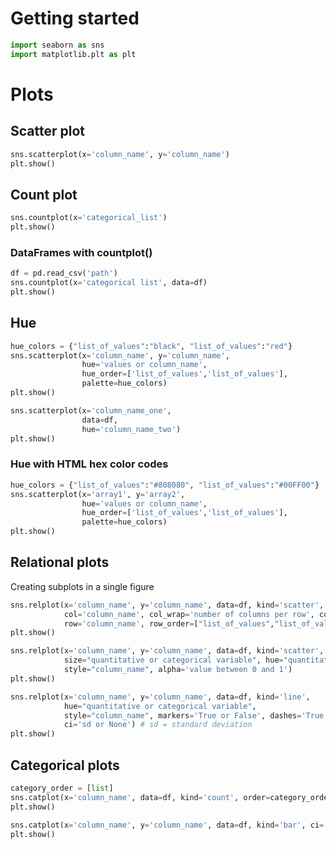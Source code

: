 # Getting started
```python
import seaborn as sns
import matplotlib.plt as plt
```
# Plots
## Scatter plot
```python
sns.scatterplot(x='column_name', y='column_name')
plt.show()
```

## Count plot
```python
sns.countplot(x='categorical_list')
plt.show()
```

### DataFrames with countplot()
```python
df = pd.read_csv('path')
sns.countplot(x='categorical list', data=df)
plt.show()
```
## Hue
```python
hue_colors = {"list_of_values":"black", "list_of_values":"red"}
sns.scatterplot(x='column_name', y='column_name',
                hue='values or column_name',
                hue_order=['list_of_values','list_of_values'],
                palette=hue_colors)
plt.show()
```

```python
sns.scatterplot(x='column_name_one',
                data=df,
                hue='column_name_two')
plt.show()
```

### Hue with HTML hex color codes
```python
hue_colors = {"list_of_values":"#808080", "list_of_values":"#00FF00"}
sns.scatterplot(x='array1', y='array2',
                hue='values or column_name',
                hue_order=['list_of_values','list_of_values'],
                palette=hue_colors)
plt.show()
```

## Relational plots
Creating subplots in a single figure
```python
sns.relplot(x='column_name', y='column_name', data=df, kind='scatter',
            col='column_name', col_wrap='number of columns per row', col_order=["list_of_values","list_of_values","list_of_values"],
            row='column_name', row_order=["list_of_values","list_of_values","list_of_values"])
plt.show()
```

```python
sns.relplot(x='column_name', y='column_name', data=df, kind='scatter',
            size="quantitative or categorical variable", hue="quantitative or categorical variable",
            style="column_name", alpha='value between 0 and 1')
plt.show()
```

```python
sns.relplot(x='column_name', y='column_name', data=df, kind='line',
            hue="quantitative or categorical variable",
            style="column_name", markers='True or False', dashes='True or False',
            ci='sd or None') # sd = standard deviation
plt.show()
```

## Categorical plots
```python
category_order = [list]
sns.catplot(x='column_name', data=df, kind='count', order=category_order)
plt.show()
```

```python
sns.catplot(x='column_name', y='column_name', data=df, kind='bar', ci='None')
plt.show()
```
